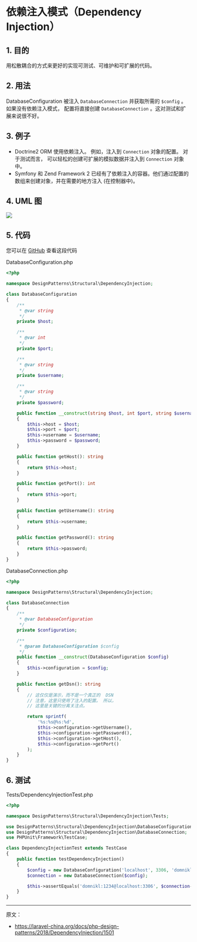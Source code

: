 # 依赖注入模式（Dependency Injection）

## 1. 目的

用松散耦合的方式来更好的实现可测试、可维护和可扩展的代码。

## 2. 用法

DatabaseConfiguration 被注入 `DatabaseConnection` 并获取所需的 `$config` 。如果没有依赖注入模式， 配置将直接创建  `DatabaseConnection` 。这对测试和扩展来说很不好。

## 3. 例子

- Doctrine2 ORM 使用依赖注入。 例如，注入到 `Connection` 对象的配置。 对于测试而言， 可以轻松的创建可扩展的模拟数据并注入到 `Connection` 对象中。
- Symfony 和 Zend Framework 2 已经有了依赖注入的容器。他们通过配置的数组来创建对象，并在需要的地方注入 (在控制器中)。

## 4. UML 图

![](https://lccdn.phphub.org/uploads/images/201803/19/1/MihvMhMofO.png)

## 5. 代码

您可以在  [GitHub](https://github.com/domnikl/DesignPatternsPHP/tree/master/Structural/DependencyInjection) 查看这段代码

DatabaseConfiguration.php

```php
<?php

namespace DesignPatterns\Structural\DependencyInjection;

class DatabaseConfiguration
{
    /**
     * @var string
     */
    private $host;

    /**
     * @var int
     */
    private $port;

    /**
     * @var string
     */
    private $username;

    /**
     * @var string
     */
    private $password;

    public function __construct(string $host, int $port, string $username, string $password)
    {
        $this->host = $host;
        $this->port = $port;
        $this->username = $username;
        $this->password = $password;
    }

    public function getHost(): string
    {
        return $this->host;
    }

    public function getPort(): int
    {
        return $this->port;
    }

    public function getUsername(): string
    {
        return $this->username;
    }

    public function getPassword(): string
    {
        return $this->password;
    }
}
```

DatabaseConnection.php

```php
<?php

namespace DesignPatterns\Structural\DependencyInjection;

class DatabaseConnection
{
    /**
     * @var DatabaseConfiguration
     */
    private $configuration;

    /**
     * @param DatabaseConfiguration $config
     */
    public function __construct(DatabaseConfiguration $config)
    {
        $this->configuration = $config;
    }

    public function getDsn(): string
    {
        // 这仅仅是演示，而不是一个真正的  DSN
        // 注意，这里只使用了注入的配置。 所以，
        // 这里是关键的分离关注点。

        return sprintf(
            '%s:%s@%s:%d',
            $this->configuration->getUsername(),
            $this->configuration->getPassword(),
            $this->configuration->getHost(),
            $this->configuration->getPort()
        );
    }
}
```

## 6. 测试

Tests/DependencyInjectionTest.php

```php
<?php

namespace DesignPatterns\Structural\DependencyInjection\Tests;

use DesignPatterns\Structural\DependencyInjection\DatabaseConfiguration;
use DesignPatterns\Structural\DependencyInjection\DatabaseConnection;
use PHPUnit\Framework\TestCase;

class DependencyInjectionTest extends TestCase
{
    public function testDependencyInjection()
    {
        $config = new DatabaseConfiguration('localhost', 3306, 'domnikl', '1234');
        $connection = new DatabaseConnection($config);

        $this->assertEquals('domnikl:1234@localhost:3306', $connection->getDsn());
    }
}
```

----

原文：

- https://laravel-china.org/docs/php-design-patterns/2018/DependencyInjection/1501